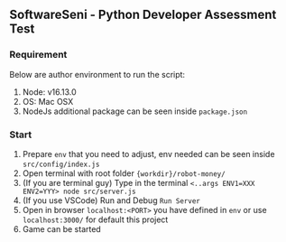 ## SoftwareSeni - Python Developer Assessment Test
<!-- > Author: Rizky Heri S -->
<!-- Test Reference https://komunalgroup.notion.site/Mid-Level-Engineer-0d7a32d39d4c46008f7310f6f697b05b -->

### Requirement
Below are author environment to run the script:
1. Node: v16.13.0
2. OS: Mac OSX
3. NodeJs additional package can be seen inside `package.json`

### Start
1. Prepare `env` that you need to adjust, env needed can be seen inside `src/config/index.js`
2. Open terminal with root folder `{workdir}/robot-money/`
3. (If you are terminal guy) Type in the terminal `<..args ENV1=XXX ENV2=YYY> node src/server.js`
4. (If you use VSCode) Run and Debug `Run Server`
5. Open in browser `localhost:<PORT>` you have defined in `env` or use `localhost:3000/` for default this project
6. Game can be started

